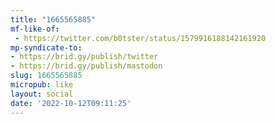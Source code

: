 ```yaml
---
title: "1665565885"
mf-like-of:
 - https://twitter.com/b0tster/status/1579916188142161920
mp-syndicate-to:
- https://brid.gy/publish/twitter
- https://brid.gy/publish/mastodon
slug: 1665565885
micropub: like
layout: social
date: '2022-10-12T09:11:25'
---
```

